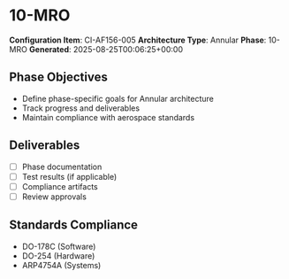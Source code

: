# 10-MRO

**Configuration Item**: CI-AF156-005
**Architecture Type**: Annular
**Phase**: 10-MRO
**Generated**: 2025-08-25T00:06:25+00:00

## Phase Objectives
- Define phase-specific goals for Annular architecture
- Track progress and deliverables
- Maintain compliance with aerospace standards

## Deliverables
- [ ] Phase documentation
- [ ] Test results (if applicable)
- [ ] Compliance artifacts
- [ ] Review approvals

## Standards Compliance
- DO-178C (Software)
- DO-254 (Hardware)
- ARP4754A (Systems)
